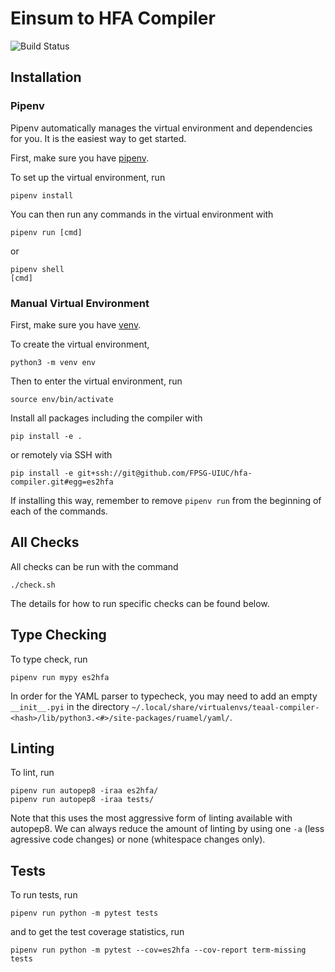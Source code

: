 # Einsum to HFA Compiler
![Build Status](https://github.com/FPSG-UIUC/hfa-compiler/actions/workflows/test.yml/badge.svg)


## Installation

### Pipenv

Pipenv automatically manages the virtual environment and dependencies for you.
It is the easiest way to get started.

First, make sure you have [pipenv](https://pipenv.pypa.io/en/latest/).

To set up the virtual environment, run
```
pipenv install
```

You can then run any commands in the virtual environment with
```
pipenv run [cmd]
```
or
```
pipenv shell
[cmd]
```

### Manual Virtual Environment

First, make sure you have [venv](https://docs.python.org/3/library/venv.html).

To create the virtual environment,
```
python3 -m venv env
```

Then to enter the virtual environment, run
```
source env/bin/activate
```

Install all packages including the compiler with
```
pip install -e .
```

or remotely via SSH with
```
pip install -e git+ssh://git@github.com/FPSG-UIUC/hfa-compiler.git#egg=es2hfa
```

If installing this way, remember to remove `pipenv run` from the beginning of
each of the commands.

## All Checks

All checks can be run with the command
```
./check.sh
```
The details for how to run specific checks can be found below.

## Type Checking

To type check, run
```
pipenv run mypy es2hfa
```

In order for the YAML parser to typecheck, you may need to add an empty
`__init__.pyi` in the directory
`~/.local/share/virtualenvs/teaal-compiler-<hash>/lib/python3.<#>/site-packages/ruamel/yaml/`.

## Linting

To lint, run
```
pipenv run autopep8 -iraa es2hfa/
pipenv run autopep8 -iraa tests/
```

Note that this uses the most aggressive form of linting available with
autopep8. We can always reduce the amount of linting by using one `-a` (less
agressive code changes) or none (whitespace changes only).


## Tests

To run tests, run
```
pipenv run python -m pytest tests
```
and to get the test coverage statistics, run
```
pipenv run python -m pytest --cov=es2hfa --cov-report term-missing tests
```
